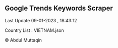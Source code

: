 

## Google Trends Keywords Scraper 
 
Last Update 09-01-2023 , 18:43:12

Country List :
VIETNAM.json



© Abdul Muttaqin 
